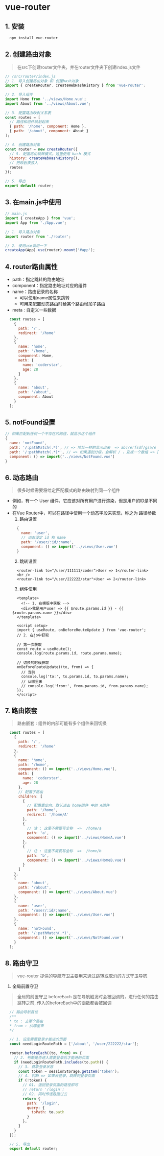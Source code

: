 # vue-router
## 1. 安装
```js
  npm install vue-router
```
## 2. 创建路由对象
> 在src下创建router文件夹，并在router文件夹下创建index.js文件
```js
// /src/router/index.js
// 1. 导入创建路由对象 和 创建hash对象
import { createRouter, createWebHashHistory } from 'vue-router';
 
// 2. 导入组件
import Home from '../views/Home.vue';
import About from '../views/About.vue';
 
// 3. 配置路由映射关系表
const routes = [
  // 路径和组件映射起来
  { path: '/home', component: Home },
  { path: '/about', component: About }
];
 
// 4. 创建路由对象
const router = new createRouter({
  // 5. 配置路由跳转模式，这里使用 hash 模式
  history: createWebHashHistory(),
  // 把映射表放入
  routes
});
 
// 5. 导出
export default router;
```
## 3. 在main.js中使用
```js
// main.js
import { createApp } from 'vue';
import App from './App.vue';
 
// 1. 导入路由对象
import router from './router';
 
// 2. 使用use调用一下
createApp(App).use(router).mount('#app');
```

## 4. router路由属性
- path：指定跳转的路由地址
- component：指定路由地址对应的组件
- name：路由记录的名称
  - 可以使用name属性来跳转
  - 可用来配置动态路由时给某个路由增加子路由
- meta : 自定义一些数据
```js
  const routes = [
    {
      path: '/',
      redirect: '/home'
    },
    {
      name: 'home',
      path: '/home',
      component: Home,
      meth: {
        name: 'coderstar',
        age: 28
      }
    },
    {
      name: 'about',
      path: '/about',
      component: About
    }
  ];
```

## 5. notFound设置
```js
// 如果匹配到任何一个不存在的路径，就显示这个组件
{
  name: 'notFound',
  path: '/:pathMatch(.*)', // => 地址一样的显示出来  => abc/erfsdf/gsa/e
  path: '/:pathMatch(.*)*', // => 如果遇到分级，会解析 / ，变成一个数组 => ['abc','erfsdf','gsa','e']
  component: () => import('../views/NotFound.vue')
}
```

## 6. 动态路由
> 很多时候需要将给定匹配模式的路由映射到同一个组件
- 例如，有一个 User 组件，它应该对所有用户进行渲染，但是用户的ID是不同的
- 在Vue Router中，可以在路径中使用一个动态字段来实现，称之为 路径参数
  1) 路由设置
  ```js
    {
      name: 'user',
      // 动态设定 id 和 name
      path: '/user/:id/:name',
      component: () => import('../views/User.vue')
    }
  ```
  2) 跳转设置
  ```vue
    <router-link to="/user/111111/coder">User => 1</router-link>
    <br />
    <router-link to="/user/222222/star">User => 2</router-link>
  ```
  3) 组件使用
  ```vue
    <template>
      <!-- 1. 在模版中获取 -->
      <div>我是用户user => {{ $route.params.id }} - {{ $route.params.name }}</div>
    </template>
    
    <script setup>
    import { useRoute, onBeforeRouteUpdate } from 'vue-router';
    // 2. 在js中获取
    
    // 第一次获取
    const route = useRoute();
    console.log(route.params.id, route.params.name);
    
    // 切换的时候获取
    onBeforeRouteUpdate((to, from) => {
      // 当前
      console.log('to:', to.params.id, to.params.name);
      // 从哪里来
      // console.log('from:', from.params.id, from.params.name);
    });
    </script>
  ```

## 7. 路由嵌套
> 路由嵌套 : 组件的内部可能有多个组件来回切换
```js
  const routes = [
    {
      path: '/',
      redirect: '/home'
    },
    {
      name: 'home',
      path: '/home',
      component: () => import('../views/Home.vue'),
      meth: {
        name: 'coderstar',
        age: 28
      },
      // 配置子路由
      children: [
        {
          // 配置重定向，默认进去 home组件 中的 A组件
          path: '/home',
          redirect: '/home/A'
        },
        {
          // 注 : 这里不需要写全称  =>  /home/a
          path: 'a',
          component: () => import('../views/HomeA.vue')
        },
        {
          // 注 : 这里不需要写全称  =>  /home/b
          path: 'b',
          component: () => import('../views/HomeB.vue')
        }
      ]
    },
    {
      name: 'about',
      path: '/about',
      component: () => import('../views/About.vue')
    },
    {
      name: 'user',
      path: '/user/:id/:name',
      component: () => import('../views/User.vue')
    },
    {
      name: 'notFound',
      path: '/:pathMatch(.*)',
      component: () => import('../views/NotFound.vue')
    }
  ];
```

## 8. 路由守卫
> vue-router 提供的导航守卫主要用来通过跳转或取消的方式守卫导航

  1) 全局前置守卫
  > 全局的前置守卫 beforeEach 是在导航触发时会被回调的，进行任何的路由跳转之前, 传入的beforeEach中的函数都会被回调
  ``` js
    // 路由导航首位
    /**
    * to : 去哪个路由
    * from : 从哪里来
    */
    
    // 1. 设定需要登录才能进的页面
    const needLoginRoutePath = ['/about', '/user/222222/star'];
    
    router.beforeEach((to, from) => {
      // 2. 判断是否进入需要登录后才能进的页面
      if (needLoginRoutePath.includes(to.path)) {
        // 3. 获取登录状态
        const token = sessionStorage.getItem('token');
        // 4. 判断 => 如果没登录，跳转到登录页面
        if (!token) {
          // 01. 返回登录页面的路径即可
          // return '/login';
          // 02. 同时传递数据过去
          return {
            path: '/login',
            query: {
              toPath: to.path
            }
          };
        }
      }
    });
    
    // 5. 导出
    export default router;
  ```